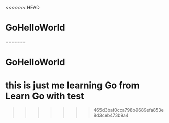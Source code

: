 <<<<<<< HEAD
# GoHelloWorld
=======
# GoHelloWorld
# this is just me learning Go from Learn Go with test 
>>>>>>> 465d3baf0cca798b9689efa853e8d3ceb473b9a4
